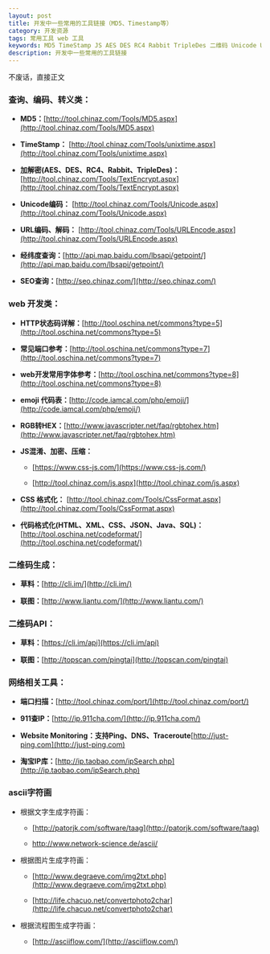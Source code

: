 ```yaml
---
layout: post
title: 开发中一些常用的工具链接（MD5、Timestamp等）
category: 开发资源
tags: 常用工具 web 工具
keywords: MD5 TimeStamp JS AES DES RC4 Rabbit TripleDes 二维码 Unicode URLEncode  
description: 开发中一些常用的工具链接
---
```

不废话，直接正文

### 查询、编码、转义类：

- **MD5：**[http://tool.chinaz.com/Tools/MD5.aspx](http://tool.chinaz.com/Tools/MD5.aspx)

- **TimeStamp：** [http://tool.chinaz.com/Tools/unixtime.aspx](http://tool.chinaz.com/Tools/unixtime.aspx) 

- **加解密(AES、DES、RC4、Rabbit、TripleDes)：** [http://tool.chinaz.com/Tools/TextEncrypt.aspx](http://tool.chinaz.com/Tools/TextEncrypt.aspx) 

- **Unicode编码：** [http://tool.chinaz.com/Tools/Unicode.aspx](http://tool.chinaz.com/Tools/Unicode.aspx) 

- **URL编码、解码：** [http://tool.chinaz.com/Tools/URLEncode.aspx](http://tool.chinaz.com/Tools/URLEncode.aspx) 

- **经纬度查询：**[http://api.map.baidu.com/lbsapi/getpoint/](http://api.map.baidu.com/lbsapi/getpoint/) 

- **SEO查询：**[http://seo.chinaz.com/](http://seo.chinaz.com/)

### web 开发类：

- **HTTP状态码详解：**[http://tool.oschina.net/commons?type=5](http://tool.oschina.net/commons?type=5)

- **常见端口参考：**[http://tool.oschina.net/commons?type=7](http://tool.oschina.net/commons?type=7)

- **web开发常用字体参考：**[http://tool.oschina.net/commons?type=8](http://tool.oschina.net/commons?type=8)

- **emoji 代码表：**[http://code.iamcal.com/php/emoji/](http://code.iamcal.com/php/emoji/)
     
- **RGB转HEX：**[http://www.javascripter.net/faq/rgbtohex.htm](http://www.javascripter.net/faq/rgbtohex.htm)   


- **JS混淆、加密、压缩：** 

	- [https://www.css-js.com/](https://www.css-js.com/)

	- [http://tool.chinaz.com/js.aspx](http://tool.chinaz.com/js.aspx) 

- **CSS 格式化：** [http://tool.chinaz.com/Tools/CssFormat.aspx](http://tool.chinaz.com/Tools/CssFormat.aspx) 

- **代码格式化(HTML、XML、CSS、JSON、Java、SQL)：**[http://tool.oschina.net/codeformat/](http://tool.oschina.net/codeformat/)

### 二维码生成：

- **草料：**[http://cli.im/](http://cli.im/) 

- **联图：**[http://www.liantu.com/](http://www.liantu.com/)

### 二维码API：

- **草料：**[https://cli.im/api](https://cli.im/api) 

- **联图：**[http://topscan.com/pingtai](http://topscan.com/pingtai)

### 网络相关工具：

- **端口扫描：**[http://tool.chinaz.com/port/](http://tool.chinaz.com/port/) 

- **911查IP：**[http://ip.911cha.com/](http://ip.911cha.com/)  
 
- **Website Monitoring：支持Ping、DNS、Traceroute**[http://just-ping.com](http://just-ping.com)

- **淘宝IP库：**[http://ip.taobao.com/ipSearch.php](http://ip.taobao.com/ipSearch.php)

### ascii字符画

- 根据文字生成字符画：

  - [http://patorjk.com/software/taag](http://patorjk.com/software/taag)

  - [http://www.network-science.de/ascii/
](http://www.network-science.de/ascii/
)

- 根据图片生成字符画：

  - [http://www.degraeve.com/img2txt.php](http://www.degraeve.com/img2txt.php)
  
  - [http://life.chacuo.net/convertphoto2char](http://life.chacuo.net/convertphoto2char) 

- 根据流程图生成字符画：
  
  - [http://asciiflow.com/](http://asciiflow.com/)





